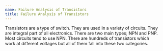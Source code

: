 ```yaml
---
name: Failure Analysis of Transistors
title: Failure Analysis of Transistors
---
```


Transistors are a type of switch. They are used in a variety of circuits. They are integral part of all electronics. There are two main types; NPN and PNP. Most circuits tend to use NPN. There are hundreds of transistors which work at different voltages but all of them fall into these two categories.
